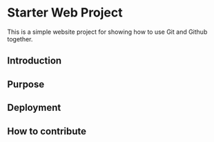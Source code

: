# Starter Web Project

This is a simple website project for showing how to use Git and Github together.

## Introduction

## Purpose

## Deployment

## How to contribute